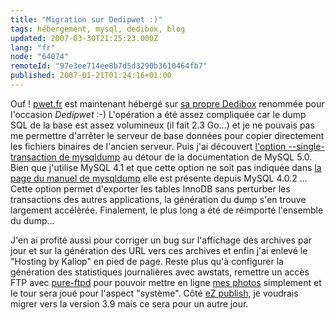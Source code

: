 ```yaml
---
title: "Migration sur Dedipwet :)"
tags: hébergement, mysql, dedibox, blog
updated: 2007-03-30T21:25:23.000Z
lang: "fr"
node: "64074"
remoteId: "97e3ee714ee8b7d5d3290b3610464fb7"
published: 2007-01-21T01:24:16+01:00
---
```

 
Ouf ! [pwet.fr](/) est maintenant hébergé sur [sa propre Dedibox](/post/une-dedibox-en-moins-de-temps-qu-il-en-faut-pour-le-dire) renommée pour l'occasion *Dedipwet* :-) L'opération a été assez compliquée car le dump SQL de la base est assez volumineux (il fait 2.3 Go...) et je ne pouvais pas me permettre d'arrêter le serveur de base données pour copier directement les fichiers binaires de l'ancien serveur. Puis j'ai découvert [l'option --single-transaction de mysqldump](http://dev.mysql.com/doc/refman/5.0/fr/mysqldump.html) au détour de la documentation de MySQL 5.0. Bien que j'utilise MySQL 4.1 et que cette option ne soit pas indiquée dans [la page du manuel de mysqldump](http://pwet.fr/man/linux/commandes/mysqldump) elle est présente depuis MySQL 4.0.2 ... Cette option permet d'exporter les tables InnoDB sans perturber les transactions des autres applications, la génération du dump s'en trouve largement accélèrée. Finalement, le plus long a été de réimporté l'ensemble du dump...

 
J'en ai profité aussi pour corriger un bug sur l'affichage des archives par jour et sur la génération des URL vers ces archives et enfin j'ai enlevé le &quot;Hosting by Kaliop&quot; en pied de page. Reste plus qu'à configurer la génération des statistiques journalières avec awstats, remettre un accès FTP avec [pure-ftpd](http://pwet.fr/man/linux/administration_systeme/pure_ftpd) pour pouvoir mettre en ligne [mes photos](http://photos.pwet.fr) simplement et le tour sera joué pour l'aspect &quot;système&quot;. Côté [eZ publish](/tag/ez-publish), je voudrais migrer vers la version 3.9 mais ce sera pour un autre jour.

